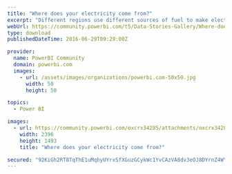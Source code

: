 ```yaml
---
title: "Where does your electricity come from?"
excerpt: "Different regions use different sources of fuel to make electricity. Not every kWh of electricity is as clean and renewable as others. Explore the"
webUrl: https://community.powerbi.com/t5/Data-Stories-Gallery/Where-does-your-electricity-come-from/m-p/46646
type: download
publishedDateTime: 2016-06-29T09:29:00Z

provider:
  name: PowerBI Community
  domain: powerbi.com
  images:
    - url: /assets/images/organizations/powerbi.com-50x50.jpg
      width: 50
      height: 50

topics:
  - Power BI

images:
  - url: https://community.powerbi.com/oxcrx34285/attachments/oxcrx34285/DataStoriesGallery/120/1/Where%20does%20electricity%20come%20from%20-%20small.PNG
    width: 2396
    height: 1493
    title: "Where does your electricity come from?"

secured: "92KiGh2RT8TqThE1uMqhyUYrxSfXGuzGCykWc1YvCAzVA8dv3eOJ8DYrnZ4WYDAOM2P7sH4c4m4TQZksFSG6rnN+L8C//GFPO+ITNmnr0B25jgI+k68ylo9iEgWJcVHZb/vyoL2SBSLovpUebdt6d7lyP2B1HBWCr0MQ01ZEOaL0ibyou2XLxuERmgSKNb4mFYSuGI6F/umYpuYYzEBnfhXxoxjzbLvmdvgrJQ5tjoJvrjH0SHXRbzTntbheyIOAygjoIkkaNzkRWg0/3jh/VS7xuHePnPTZu5ZlCp2zTlGCDSXe79kwFbDHBgBI44Hi965wMKH90ty5rBUCwCZCylGEUqGyxpdusYfvbStow/P9wXaJdpMeCdMDuUih8e9b;or9xHNPlPCqPGRdxEDVTxw=="
---
```


